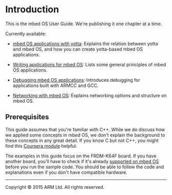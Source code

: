 # Introduction

This is the mbed OS User Guide. We're publishing it one chapter at a time. 

Currently available: 

* [mbed OS applications with yotta](app_on_yotta.md): Explains the relation between yotta and mbed OS, and how you can create yotta-based mbed OS applications. 

* [Writing applications for mbed OS](app_on_mbed_os.md): Lists some general principles of mbed OS applications.

* [Debugging mbed OS applications](Debugging.md): Introduces debugging for applications built with ARMCC and GCC.

* [Networking with mbed OS](networking.md): Explains networking options and structure on mbed OS.

## Prerequisites

This guide assumes that you're familiar with C++. While we do discuss how we applied some concepts in mbed OS, we don't explain the background to these concepts in any great detail. If you know C but not C++, you might find this [Coursera module](https://www.coursera.org/course/cplusplus4c) helpful.

The examples in this guide focus on the FRDM-K64F board. If you have another board, you'll have to check if it's already [supported on mbed OS](https://www.mbed.com/en/development/hardware/boards/) before you run the sample code. You should be able to follow the code and explanations even if you don't have compatible hardware.
______
Copyright © 2015 ARM Ltd. All rights reserved.

